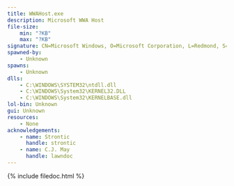```yaml
---
title: WWAHost.exe
description: Microsoft WWA Host
file-size:
    min: "?KB"
    max: "?KB"
signature: CN=Microsoft Windows, O=Microsoft Corporation, L=Redmond, S=Washington, C=US
spawned-by:
    - Unknown
spawns:
    - Unknown
dlls:
    - C:\WINDOWS\SYSTEM32\ntdll.dll
    - C:\WINDOWS\System32\KERNEL32.DLL
    - C:\WINDOWS\System32\KERNELBASE.dll
lol-bin: Unknown
gui: Unknown
resources:
    - None
acknowledgements:
    - name: Strontic
      handle: strontic
    - name: C.J. May
      handle: lawndoc
---
```


{% include filedoc.html %}
